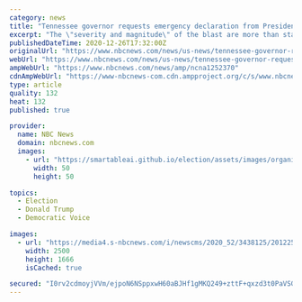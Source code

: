 ```yaml
---
category: news
title: "Tennessee governor requests emergency declaration from President Donald Trump"
excerpt: "The \"severity and magnitude\" of the blast are more than state and local governments can handle, said Lee in a statement."
publishedDateTime: 2020-12-26T17:32:00Z
originalUrl: "https://www.nbcnews.com/news/us-news/tennessee-governor-requests-emergency-declaration-president-donald-trump-n1252370"
webUrl: "https://www.nbcnews.com/news/us-news/tennessee-governor-requests-emergency-declaration-president-donald-trump-n1252370"
ampWebUrl: "https://www.nbcnews.com/news/amp/ncna1252370"
cdnAmpWebUrl: "https://www-nbcnews-com.cdn.ampproject.org/c/s/www.nbcnews.com/news/amp/ncna1252370"
type: article
quality: 132
heat: 132
published: true

provider:
  name: NBC News
  domain: nbcnews.com
  images:
    - url: "https://smartableai.github.io/election/assets/images/organizations/nbcnews.com-50x50.jpg"
      width: 50
      height: 50

topics:
  - Election
  - Donald Trump
  - Democratic Voice

images:
  - url: "https://media4.s-nbcnews.com/i/newscms/2020_52/3438125/201225-nashville-explosion-al-1703_f4bc81355b3893d842f785ed7ed7f102.jpg"
    width: 2500
    height: 1666
    isCached: true

secured: "I0rv2cdmoyjVVm/ejpoN6NSppxwH60aBJHf1gMKQ249+zttF+qxzd3t0PaVSGsJNDBL9716iMQ6PNI9TqY/Anw1Wzi8w1epFABP2g6EOl1xkFQMnrPpyRVoPa+ckXV20oajlfwEjtwQXPsy/HxfsaqnWTnqLCXQfD6FmhMiAUIS0TlM8xwTy4WmCDM/nKKjNRf8hp3/qKIzzs/yGAkS48HWYcWfizKwWBR7R/JWiLCXdnerS4XEEcGpiokaK1LUvkk7UN5k0k0FotHLrHVN2baYskoqEO5eXRW3M3q3Z1vOP4sKABXKFlp7eUPUx8Jn66+O7oKW+Nwmo/t1qmfW26ni8MGzffLXJBdSsBqggIq0=;wt3rZKq3mb5YHiiQqWFwqA=="
---
```


